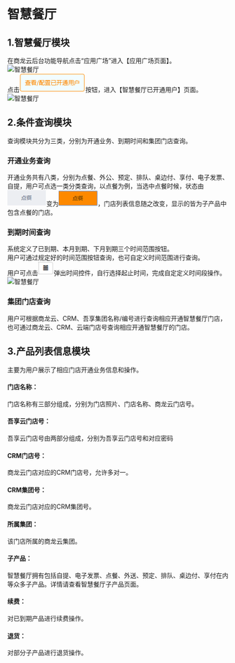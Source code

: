 # 智慧餐厅
## 1.智慧餐厅模块
在商龙云后台功能导航点击“应用广场”进入【应用广场页面】。  
![智慧餐厅](picture\\智慧餐厅\\2.png=-500)  
点击![智慧餐厅](picture\\智慧餐厅\\1.png)按钮，进入【智慧餐厅已开通用户】页面。  
![智慧餐厅](picture\\智慧餐厅\\3.png=-500)
## 2.条件查询模块
查询模块共分为三类，分别为开通业务、到期时间和集团门店查询。
### 开通业务查询
开通业务共有八类，分别为点餐、外公、预定、排队、桌边付、享付、电子发票、自提，用户可点选一类分类查询，以点餐为例，当选中点餐时候，状态由![智慧餐厅](picture\\智慧餐厅\\4.png)变为![智慧餐厅](picture\\智慧餐厅\\5.png)，门店列表信息随之改变，显示的皆为子产品中包含点餐的门店。  
### 到期时间查询
系统定义了已到期、本月到期、下月到期三个时间范围按钮。  
用户可通过规定好的时间范围按钮查询，也可自定义时间范围进行查询。  
用户可点击![智慧餐厅](picture\\智慧餐厅\\6.png)弹出时间控件，自行选择起止时间，完成自定定义时间段操作。  
![智慧餐厅](picture\\智慧餐厅\\7.png=-500)  
### 集团门店查询
用户可根据商龙云、CRM、吾享集团名称/编号进行查询相应开通智慧餐厅门店，  
也可通过商龙云、CRM、云端门店号查询相应开通智慧餐厅的门店。  
## 3.产品列表信息模块
主要为用户展示了相应门店开通业务信息和操作。  
#### 门店名称：
门店名称有三部分组成，分别为门店照片、门店名称、商龙云门店号。  
#### 吾享云门店号：  
吾享云门店号由两部分组成，分别为吾享云门店号和对应密码  
#### CRM门店号：  
商龙云门店对应的CRM门店号，允许多对一。  
#### CRM集团号：  
商龙云门店对应的CRM集团号。  
#### 所属集团：  
该门店所属的商龙云集团。  
#### 子产品：  
智慧餐厅拥有包括自提、电子发票、点餐、外送、预定、排队、桌边付、享付在内等众多子产品。详情请查看智慧餐厅子产品页面。  
#### 续费：  
对已到期产品进行续费操作。  
#### 退货：  
对部分子产品进行退货操作。  
